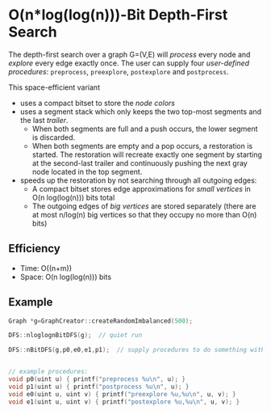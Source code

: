 O(n*log(log(n)))-Bit Depth-First Search
===
The depth-first search over a graph G=(V,E) will *process* every node and *explore* every edge exactly once. The user can supply four *user-defined procedures*: `preprocess`, `preexplore`, `postexplore` and `postprocess`.

This space-efficient variant
- uses a compact bitset to store the *node colors*
- uses a segment stack which only keeps the two top-most segments and the last *trailer*.
    - When both segments are full and a push occurs, the lower segment is discarded.
    - When both segments are empty and a pop occurs, a restoration is started. The restoration will recreate exactly one segment by starting at the second-last trailer and continuously pushing the next gray node located in the top segment.
- speeds up the restoration by not searching through all outgoing edges:
	- A compact bitset stores edge approximations for *small vertices* in O(n log(log(n))) bits total
	- The outgoing edges of *big vertices* are stored separately (there are at most n/log(n) big vertices so that they occupy no more than O(n) bits)

## Efficiency
* Time: O((n+m))
* Space: O(n log(log(n))) bits

## Example
```cpp
Graph *g=GraphCreator::createRandomImbalanced(500);

DFS::nloglognBitDFS(g);  // quiet run

DFS::nBitDFS(g,p0,e0,e1,p1);  // supply procedures to do something with the current node or edge


// example procedures:
void p0(uint u) { printf("preprocess %u\n", u); }
void p1(uint u) { printf("postprocess %u\n", u); }
void e0(uint u, uint v) { printf("preexplore %u,%u\n", u, v); }
void e1(uint u, uint v) { printf("postexplore %u,%u\n", u, v); }
```
